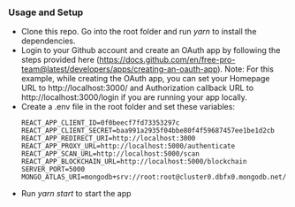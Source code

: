 ### Usage and Setup
- Clone this repo. Go into the root folder and run *yarn* to install the dependencies.
- Login to your Github account and create an OAuth app by following the steps provided here (https://docs.github.com/en/free-pro-team@latest/developers/apps/creating-an-oauth-app). Note: For this example, while creating the OAuth app, you can set your Homepage URL to http://localhost:3000/ and Authorization callback URL to http://localhost:3000/login if you are running your app locally.
- Create a .env file in the root folder and set these variables: 
  ```
  REACT_APP_CLIENT_ID=0f0beecf7fd73353297c
  REACT_APP_CLIENT_SECRET=baa991a2935f04bbe80f4f59687457ee1be1d2cb
  REACT_APP_REDIRECT_URI=http://localhost:3000
  REACT_APP_PROXY_URL=http://localhost:5000/authenticate
  REACT_APP_SCAN_URL=http://localhost:5000/scan
  REACT_APP_BLOCKCHAIN_URL=http://localhost:5000/blockchain
  SERVER_PORT=5000
  MONGO_ATLAS_URI=mongodb+srv://root:root@cluster0.dbfx0.mongodb.net/test
  ```
- Run *yarn start* to start the app
